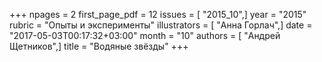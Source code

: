 +++
npages = 2
first_page_pdf = 12
issues = [ "2015_10",]
year = "2015"
rubric = "Опыты и эксперименты"
illustrators = [ "Анна Горлач",]
date = "2017-05-03T00:17:32+03:00"
month = "10"
authors = [ "Андрей Щетников",]
title = "Водяные звёзды"
+++
